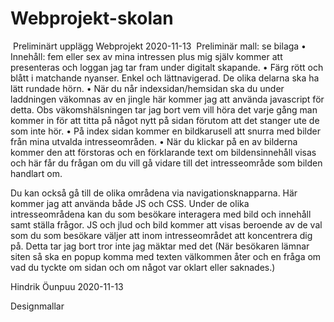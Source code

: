 # Webprojekt-skolan

​ Preliminärt upplägg Webprojekt 2020-11-13 
​ 
Preliminär mall: se bilaga
    • Innehåll: fem eller sex av mina intressen plus mig själv kommer att presenteras och loggan jag tar fram under digitalt skapande.
    • Färg rött och blått i matchande nyanser. Enkel och lättnavigerad. De olika delarna ska ha lätt rundade hörn.
    • När du når indexsidan/hemsidan ska du under laddningen väkomnas av en  jingle här kommer jag att använda javascript för detta. Obs väkomshälsningen tar jag bort vem vill höra det varje gång man kommer in för att titta på något nytt på sidan förutom att det stanger ute de som inte hör.
    • På index sidan kommer en bildkarusell att snurra med bilder från mina utvalda intresseområden. 
    • När du klickar på en av bilderna kommer den att förstoras och en förklarande text om bildensinnehåll visas och här får du frågan om du vill gå vidare till det intresseområde som bilden handlart om. 

Du kan också gå till de olika områdena via navigationsknapparna. Här kommer jag att använda både JS och CSS. 
Under de olika intresseområdena kan du som besökare interagera med bild och innehåll samt ställa frågor. JS och jlud och bild kommer att visas beroende av de val som du som besökare väljer att inom intresseområdet att koncentrera dig på. Detta tar jag bort tror inte jag mäktar med det (När besökaren lämnar siten så ska en popup komma med texten välkommen åter och en fråga om vad du tyckte om sidan och om något var oklart eller saknades.)

Hindrik Öunpuu 2020-11-13


Designmallar



